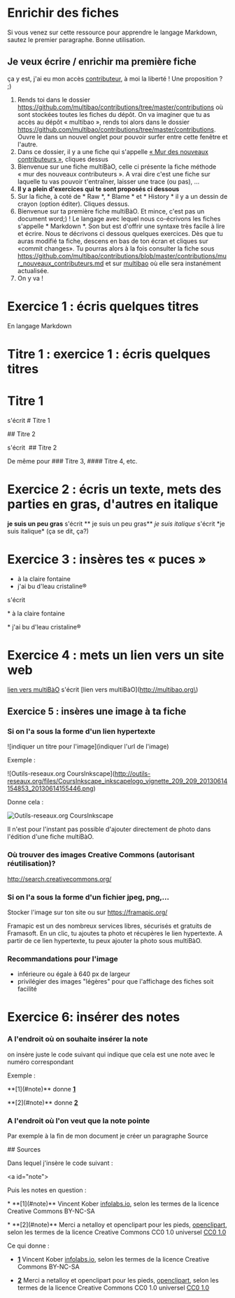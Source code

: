 # Enrichir des fiches

Si vous venez sur cette ressource pour apprendre le langage Markdown, sautez le premier paragraphe. Bonne utilisation.

## Je veux écrire / enrichir ma première fiche

ça y est, j'ai eu mon accès [contributeur](https://github.com/multibao/documentation/blob/master/fiches/obtenir_donner_acces_contributeur.md), à moi la liberté ! Une proposition ? ;)

1. Rends toi dans le dossier https://github.com/multibao/contributions/tree/master/contributions où sont stockées toutes les fiches du dépôt. On va imaginer que tu as accès au dépôt « multibao », rends toi alors dans le dossier https://github.com/multibao/contributions/tree/master/contributions. Ouvre le dans un nouvel onglet pour pouvoir surfer entre cette fenêtre et l'autre. 
2. Dans ce dossier, il y a une fiche qui s'appelle [« Mur des nouveaux contributeurs »](https://github.com/multibao/contributions/blob/master/contributions/mur_nouveaux_contributeurs.md), cliques dessus
3. Bienvenue sur une fiche multiBàO, celle ci présente la fiche méthode « mur des nouveaux contributeurs ». A vrai dire c'est une fiche sur laquelle tu vas pouvoir t'entraîner, laisser une trace (ou pas), …
4. **Il y a plein d'exercices qui te sont proposés ci dessous**
4. Sur la fiche, à coté de * Raw *, * Blame * et * History * il y a un dessin de crayon (option éditer). Cliques dessus.
5. Bienvenue sur ta première fiche multiBàO. Et mince, c'est pas un document word;) ! Le langage avec lequel nous co-écrivons les fiches s'appelle * Markdown *. Son but est d'offrir une syntaxe très facile à lire et écrire. Nous te décrivons ci dessous quelques exercices. Dès que tu auras modifié ta fiche, descens en bas de ton écran et cliques sur «commit changes». Tu pourras alors à la fois consulter la fiche sous  https://github.com/multibao/contributions/blob/master/contributions/mur_nouveaux_contributeurs.md et sur [multibao](http://www.multibao.org/contributions/multibao/contributions/mur_nouveaux_contributeurs) où elle sera instanément actualisée.
6. On y va ! 

# Exercice 1 : écris quelques titres

En langage Markdown 

# Titre 1 : exercice 1 : écris quelques titres

# Titre 1

s'écrit \# Titre 1

## Titre 2 

s'écrit  \#\# Titre 2 

De même pour \#\#\# Titre 3, \#\#\#\# Titre 4, etc. 

# Exercice 2 : écris un texte, mets des parties en gras, d'autres en italique

**je suis un peu gras** s'écrit \*\* je suis un peu gras\*\*
*je suis italique* s'écrit \*je suis italique\* (ça se dit, ça?)

# Exercice 3 : insères tes « puces »

* à la claire fontaine
* j'ai bu d'leau cristaline®

s'écrit 

\* à la claire fontaine

\* j'ai bu d'leau cristaline®

# Exercice 4 : mets un lien vers un site web 

[lien vers multiBàO](http://multibao.org) s'écrit \[lien vers multiBàO\]\(http://multibao.org\) 
 
## Exercice 5 : insères une image à ta fiche

### Si on l'a sous la forme d'un lien hypertexte

\!\[indiquer un titre pour l'image\]\(indiquer l'url de l'image\)

Exemple :

\!\[Outils-reseaux.org CoursInkscape\]\(http://outils-reseaux.org/files/CoursInkscape_inkscapelogo_vignette_209_209_20130614154853_20130614155446.png)

Donne cela :

![Outils-reseaux.org CoursInkscape](http://outils-reseaux.org/files/CoursInkscape_inkscapelogo_vignette_209_209_20130614154853_20130614155446.png)

Il n'est pour l'instant pas possible d'ajouter directement de photo dans l'édition d'une fiche multiBàO.

### Où trouver des images Creative Commons (autorisant réutilisation)?

http://search.creativecommons.org/ 

### Si on l'a sous la forme d'un fichier jpeg, png,...

Stocker l'image sur ton site ou sur https://framapic.org/

Framapic est un des nombreux services libres, sécurisés et gratuits de Framasoft. En un clic, tu ajoutes ta photo et récupères le lien hypertexte. A partir de ce lien hypertexte, tu peux ajouter la photo sous multiBàO.

### Recommandations pour l'image

* inférieure ou égale à 640 px de largeur
* privilégier des images "légères" pour que l'affichage des fiches soit facilité

# Exercice 6:  insérer des notes 

### A l'endroit où on souhaite insérer la note

on insère juste le code suivant qui indique que cela est une note avec le numéro correspondant 

Exemple : 

\*\*\[1\]\(\#note\)\*\*  donne **[1](#note)**

\*\*\[2\]\(\#note\)\*\*  donne **[2](#note)**

### A l'endroit où l'on veut que la note pointe

Par exemple à la fin de mon document je créer un paragraphe Source

\#\# Sources

Dans lequel j'insère le code suivant : 

\<a id="note"\> <a id="note">

Puis les notes en question :

\* \*\*\[1\]\(\#note\)\*\* Vincent Kober [infolabs.io](http://infolabs.io/sites/default/files/files/dataviz_pieds_V1.pdf), selon les termes de la licence Creative Commons BY-NC-SA 

\* \*\*\[2\]\(\#note\)\*\* Merci a netalloy et openclipart pour les pieds, [openclipart](https://openclipart.org/detail/154855/green-steps-by-netalloy), selon les termes de la licence Creative Commons  CC0 1.0 universel [CC0 1.0](https://creativecommons.org/publicdomain/zero/1.0/deed.fr)

Ce qui donne :

* **[1](#note)** Vincent Kober [infolabs.io](http://infolabs.io/sites/default/files/files/dataviz_pieds_V1.pdf), selon les termes de la licence Creative Commons BY-NC-SA 

* **[2](#note)** Merci a netalloy et openclipart pour les pieds, [openclipart](https://openclipart.org/detail/154855/green-steps-by-netalloy), selon les termes de la licence Creative Commons  CC0 1.0 universel [CC0 1.0](https://creativecommons.org/publicdomain/zero/1.0/deed.fr)
